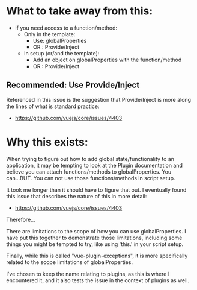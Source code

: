 # What to take away from this:
  - If you need access to a function/method:
    - Only in the template:
      - Use: globalProperties
      - OR : Provide/Inject
    - In setup (or/and the template):
      - Add an object on globalProperties with the function/method
      - OR : Provide/Inject


## Recommended: Use Provide/Inject

 Referenced in this issue is the suggestion that Provide/Inject is more 
 along the lines of what is standard practice:
   - https://github.com/vuejs/core/issues/4403


# Why this exists:

When trying to figure out how to add global state/functionality to an
application, it may be tempting to look at the Plugin documentation and
believe you can attach functions/methods to globalProperties.
You can...BUT. You can not use those functions/methods in script setup.

It took me longer than it should have to figure that out. I eventually
found this issue that describes the nature of this in more detail:
- https://github.com/vuejs/core/issues/4403

Therefore...

There are limitations to the scope of how you can use globalProperties.
I have put this together to demonstrate those limitations, including
some things you might be tempted to try, like using 'this.' in your
script setup.

Finally, while this is called "vue-plugin-exceptions", it is more
specifically related to the scope limitations of globalProperties.

I've chosen to keep the name relating to plugins, as this is where I
encountered it, and it also tests the issue in the context of plugins
as well.
